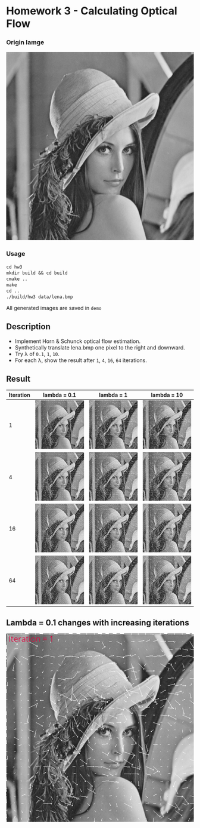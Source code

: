 # Homework 3 - Calculating Optical Flow

### Origin Iamge
![lena](data/lena.bmp)

### Usage
```
cd hw3
mkdir build && cd build
cmake ..
make
cd ..
./build/hw3 data/lena.bmp
```
All generated images are saved in `demo`

## Description
* Implement Horn & Schunck optical flow estimation.
* Synthetically translate lena.bmp one pixel to the right and downward.
* Try λ of `0.1`, `1`, `10`.
* For each λ, show the result after `1`, `4`, `16`, `64` iterations.

## Result
|Iteration|lambda = 0.1|lambda = 1|lambda = 10|
|-|-|-|-|
|1|![HornSchunck_iter1_lamb0.1](demo/HornSchunck_iter1_lamb0.1.jpg)|![HornSchunck_iter1_lamb1](demo/HornSchunck_iter1_lamb1.jpg)|![HornSchunck_iter1_lamb10](demo/HornSchunck_iter1_lamb10.jpg)|
|4|![HornSchunck_iter4_lamb0.1](demo/HornSchunck_iter4_lamb0.1.jpg)|![HornSchunck_iter4_lamb1](demo/HornSchunck_iter4_lamb1.jpg)|![HornSchunck_iter4_lamb10](demo/HornSchunck_iter4_lamb10.jpg)|
|16|![HornSchunck_iter16_lamb0.1](demo/HornSchunck_iter16_lamb0.1.jpg)|![HornSchunck_iter16_lamb1](demo/HornSchunck_iter16_lamb1.jpg)|![HornSchunck_iter16_lamb10](demo/HornSchunck_iter16_lamb10.jpg)|
|64|![HornSchunck_iter64_lamb0.1](demo/HornSchunck_iter64_lamb0.1.jpg)|![HornSchunck_iter64_lamb1](demo/HornSchunck_iter64_lamb1.jpg)|![HornSchunck_iter64_lamb10](demo/HornSchunck_iter64_lamb10.jpg)|

## Lambda = 0.1 changes with increasing iterations 
![lambda 0.1](img/lambda0.1.gif)
